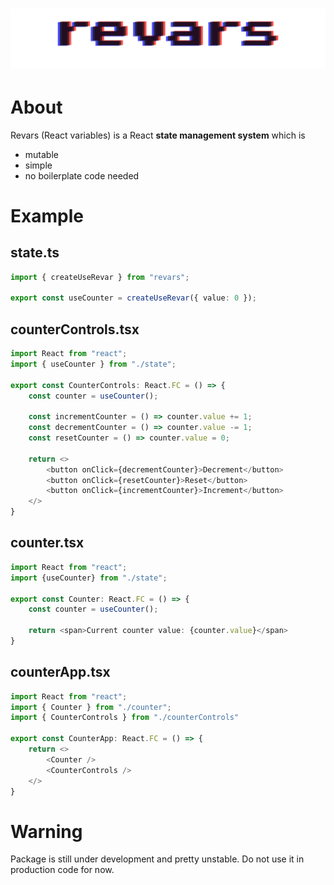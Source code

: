 
# ![Revars logo](/revars.svg "Logo")

# About

Revars (React variables) is a React **state management system** which is

- mutable
- simple
- no boilerplate code needed

# Example

## state.ts

```ts
import { createUseRevar } from "revars";

export const useCounter = createUseRevar({ value: 0 });
```

## counterControls.tsx

```ts
import React from "react";
import { useCounter } from "./state";

export const CounterControls: React.FC = () => {
    const counter = useCounter();

    const incrementCounter = () => counter.value += 1;
    const decrementCounter = () => counter.value -= 1;
    const resetCounter = () => counter.value = 0;

    return <>
        <button onClick={decrementCounter}>Decrement</button>
        <button onClick={resetCounter}>Reset</button>
        <button onClick={incrementCounter}>Increment</button>
    </>
}
```

## counter.tsx

```ts
import React from "react";
import {useCounter} from "./state";

export const Counter: React.FC = () => {
    const counter = useCounter();

    return <span>Current counter value: {counter.value}</span>
}
```

## counterApp.tsx

```ts
import React from "react";
import { Counter } from "./counter";
import { CounterControls } from "./counterControls"

export const CounterApp: React.FC = () => {
    return <>
        <Counter />
        <CounterControls />
    </>
}
```

# Warning

Package is still under development and pretty unstable. Do not use it in production code for now.
